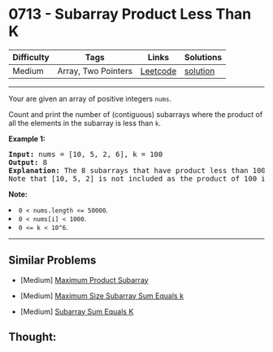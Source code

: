 # 0713 - Subarray Product Less Than K

Difficulty  | Tags | Links | Solutions
----------- | ---- | ----- | -----
Medium | Array, Two Pointers | [Leetcode](https://leetcode.com/problems/subarray-product-less-than-k) | [solution](https://leetcode.com/problems/subarray-product-less-than-k/solution/)


-----------

<p>Your are given an array of positive integers <code>nums</code>.</p>
<p>Count and print the number of (contiguous) subarrays where the product of all the elements in the subarray is less than <code>k</code>.</p>

<p><b>Example 1:</b><br />
<pre>
<b>Input:</b> nums = [10, 5, 2, 6], k = 100
<b>Output:</b> 8
<b>Explanation:</b> The 8 subarrays that have product less than 100 are: [10], [5], [2], [6], [10, 5], [5, 2], [2, 6], [5, 2, 6].
Note that [10, 5, 2] is not included as the product of 100 is not strictly less than k.
</pre>
</p>

<p><b>Note:</b>
<li><code>0 < nums.length <= 50000</code>.</li>
<li><code>0 < nums[i] < 1000</code>.</li>
<li><code>0 <= k < 10^6</code>.</li>
</p>

-----------


## Similar Problems

- [Medium] [Maximum Product Subarray](maximum-product-subarray)

- [Medium] [Maximum Size Subarray Sum Equals k](maximum-size-subarray-sum-equals-k)

- [Medium] [Subarray Sum Equals K](subarray-sum-equals-k)




## Thought:
